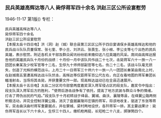 ### 民兵英雄高辉达等八人  毙俘蒋军四十余名  洪赵三区公所设宴慰劳

1946-11-17
第1版()
专栏：

    民兵英雄高辉达等八人
    毙俘蒋军四十余名
    洪赵三区公所设宴慰劳
    【本报太岳十四日电】洪（洞）赵（城）联合县第三区区公所于四日宴请保乡英雄高辉达和他的民兵战斗队队员董保常、张七奎、李小旦、刘洪云、张畏生、张小根、李公支等七个出色的民兵英雄，表示慰劳。附近各机关干部及群众闻讯纷纷前来赡仰这八位英雄的风采。席间由高辉达报告他的英雄民兵队十月份的战绩：十月份一月中该队共作战二十七次，击毙蒋军六十一旅一八一团团长秦某及少校军官等十二名，生俘九十师师部副官等七名，伤二十二名，该战斗队毫无损失，创造了光辉的模范战斗。上月二十一日蒋军三十师六十一旅一八一团团长秦某由南北上时，在赵城南五里遭高辉达战斗队伏击，高辉达等仅距蒋军百公尺左右，向正在看地图的蒋军秦团长瞄准射击，当场将其击毙，并获重要文件一部。现高辉达运动已在全县迅速展开。
    【本报太岳十五日电】太岳二分区司令部曾两度嘉奖深入蒋军侵占区的段支队，嘉奖令中指出：段支队深入蒋军后方的胜利，“使蒋后游击战争有了依托，提高了地方武装与群众斗争的情绪，打击了蒋伪出扰的气焰。”段支队于十月初转战于绛县、翼城、曲沃、襄陵等县，在绛翼公路两侧积极活动，并完全控制浮翼公路，消灭了盘据襄陵邓庄镇的蒋军，将该地收复，驱逐了东张等蒋军，突击曲沃曲村蒋军重要据点，并在蒙城、梁村两地设伏，各歼蒋军一排。其主要战果计：毙伤蒋军连长以下六十余人，生俘三十四人，缴机枪两挺，长短枪二十八支，掷弹筒四个。
